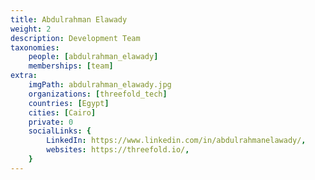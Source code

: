 ```yaml
---
title: Abdulrahman Elawady
weight: 2
description: Development Team
taxonomies:
    people: [abdulrahman_elawady]
    memberships: [team]
extra:
    imgPath: abdulrahman_elawady.jpg
    organizations: [threefold_tech]
    countries: [Egypt]
    cities: [Cairo]
    private: 0
    socialLinks: {
        LinkedIn: https://www.linkedin.com/in/abdulrahmanelawady/,
        websites: https://threefold.io/,
    }
---
```


<!--

Abdulrahman Elawady is a passionate software engineer devoted to open-source projects. With a strong enthusiasm for technology, he enjoys collaborating with others to innovate and create impactful solutions. His dedication to the open-source community motivates him to keep learning and stay updated on software development advancements. 

--!>